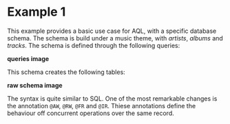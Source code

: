 Example 1
==========

This example provides a basic use case for AQL, with a specific database schema. The schema is build under a music theme, with *artists*, *albums* and *tracks*. The schema is defined through the following queries:

**queries image**

This schema creates the following tables:

**raw schema image**

The syntax is quite similar to SQL. One of the most remarkable changes is the annotation `@AW`, `@RW`, `@FR` and `@IR`. Thiese annotations define the behaviour off concurrent operations over the same record.
